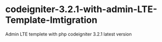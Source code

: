 # codeigniter-3.2.1-with-admin-LTE-Template-Imtigration
Admin LTE templete with php codeigniter 3.2.1 latest version 
